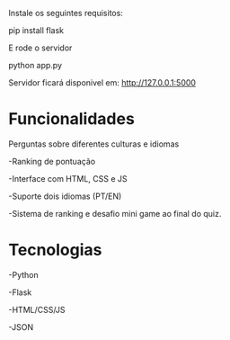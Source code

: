 Instale os seguintes requisitos:

pip install flask

E rode o servidor

python app.py 

Servidor ficará disponivel em: http://127.0.0.1:5000

# Funcionalidades
Perguntas sobre diferentes culturas e idiomas

-Ranking de pontuação

-Interface com HTML, CSS e JS

-Suporte dois idiomas (PT/EN)

-Sistema de ranking e desafio mini game ao final do quiz.

# Tecnologias

-Python

-Flask

-HTML/CSS/JS

-JSON
